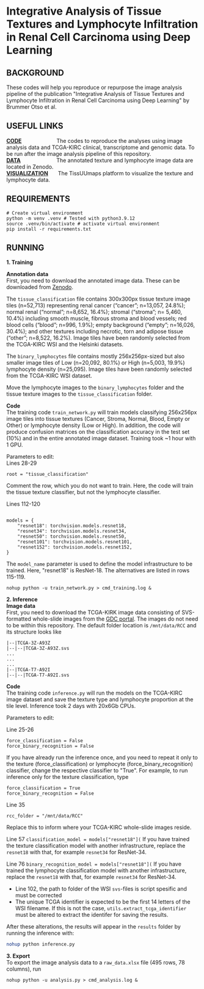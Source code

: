 # Integrative Analysis of Tissue Textures and Lymphocyte Infiltration in Renal Cell Carcinoma using Deep Learning


## BACKGROUND
These codes will help you reproduce or repurpose the image analysis pipeline of the publication "Integrative Analysis of Tissue Textures and Lymphocyte Infiltration in Renal Cell Carcinoma using Deep Learning" by Brummer Otso et al.  


## USEFUL LINKS
**[CODE](https://github.com/obruck/RCC_textures_and_lymphocytes_publication_data_analysis)** &emsp; &emsp; &emsp; &emsp; &nbsp; &nbsp; The codes to reproduce the analyses using image analysis data and TCGA-KIRC clinical, transcriptome and genomic data. To be run after the image analysis pipeline of this repository.  
**[DATA](https://zenodo.org/record/7898308#.ZFSnZexBxTY)** &emsp; &emsp; &emsp; &emsp; &emsp; The annotated texture and lymphocyte image data are located in Zenodo.  
**[VISUALIZATION](http://hruh-20.it.helsinki.fi/rcc_texture_lymphocytes/)** &emsp; &nbsp;The TissUUmaps platform to visualize the texture and lymphocyte data.


## REQUIREMENTS

```shell
# Create virtual environment
python -m venv .venv # Tested with python3.9.12
source .venv/bin/activate # activate virtual environment
pip install -r requirements.txt
```

## RUNNING

**1. Training**  

**Annotation data**  
First, you need to download the annotated image data. These can be downloaded from [Zenodo](https://zenodo.org/record/7898308#.ZFSnZexBxTY).  

The `tissue_classification` file contains 300x300px tissue texture image tiles (n=52,713) representing renal cancer (“cancer”; n=13,057, 24.8%); normal renal (“normal”; n=8,652, 16.4%); stromal (“stroma”; n= 5,460, 10.4%) including smooth muscle, fibrous stroma and blood vessels; red blood cells (“blood”; n=996, 1.9%); empty background (“empty”; n=16,026, 30.4%); and other textures including necrotic, torn and adipose tissue (“other”; n=8,522, 16.2%). Image tiles have been randomly selected from the TCGA-KIRC WSI and the Helsinki datasets.

The `binary_lymphocytes` file contains mostly 256x256px-sized but also smaller image tiles of Low (n=20,092, 80.1%) or High (n=5,003, 19.9%) lymphocyte density (n=25,095). Image tiles have been randomly selected from the TCGA-KIRC WSI dataset.

Move the lymphocyte images to the `binary_lymphocytes` folder and the tissue texture images to the `tissue_classification` folder.  


**Code**  
The training code `train_network.py` will train models classifying 256x256px image tiles into tissue textures (Cancer, Stroma, Normal, Blood, Empty or Other) or lymphocyte density (Low or High). In addition, the code will produce confusion matrices on the classification accuracy in the test set (10%) and in the entire annotated image dataset. Training took ~1 hour with 1 GPU.

Parameters to edit:  
Lines 28-29
```# root = "binary_lymphocytes"
root = "tissue_classification"
```
Comment the row, which you do not want to train. Here, the code will train the tissue texture classifier, but not the lymphocyte classifier.  

Lines 112-120  
```model_name = "resnet18"

models = {
    "resnet18": torchvision.models.resnet18,
    "resnet34": torchvision.models.resnet34,
    "resnet50": torchvision.models.resnet50,
    "resnet101": torchvision.models.resnet101,
    "resnet152": torchvision.models.resnet152,
}
```
The `model_name` parameter is used to define the model infrastructure to be trained. Here, "resnet18" is ResNet-18. The alternatives are listed in rows 115-119.  



```shell
nohup python -u train_network.py > cmd_training.log &
```

**2. Inference**  
**Image data**  
First, you need to download the TCGA-KIRK image data consisting of SVS-formatted whole-slide images from the [GDC portal](https://portal.gdc.cancer.gov/). The images do not need to be within this repository. The default folder location is `/mnt/data/RCC` and its structure looks like
```
|--|TCGA-3Z-A93Z  
|--|--|TCGA-3Z-A93Z.svs  
...  
...  
...  
|--|TCGA-T7-A92I  
|--|--|TCGA-T7-A92I.svs  
```

**Code**  
The training code `inference.py` will run the models on the TCGA-KIRC image dataset and save the texture type and lymphocyte proportion at the tile level. Inference took 2 days with 20x6Gb CPUs.  

Parameters to edit:  

Line 25-26
```
force_classification = False
force_binary_recognition = False
```
If you have already run the inference once, and you need to repeat it only to the texture (force_classification) or lymphocyte (force_binary_recognition) classifier, change the respective classifier to "True". For example, to run inference only for the texture classification, type
```
force_classification = True
force_binary_recognition = False
```  

Line 35
```
rcc_folder = "/mnt/data/RCC"
```
Replace this to inform where your TCGA-KIRC whole-slide images reside.  

Line 57
```classification_model = models["resnet18"](```
If you have trained the texture classification model with another infrastructure, replace the `resnet18` with that, for example `resnet34` for ResNet-34.  


Line 76
```binary_recognition_model = models["resnet18"](```
If you have trained the lymphocyte classification model with another infrastructure, replace the `resnet18` with that, for example `resnet34` for ResNet-34.
- Line 102, the path to folder of the WSI `svs`-files is script spesific and must be corrected
- The unique TCGA identifier is expected to be the first 14 letters of the WSI filename. If this is not the case, `utils.extract_tcga_identifier` must be altered to extract the identifer for saving the results.  

After these alterations, the results will appear in the `results` folder by running the inference with:  

```sh
nohup python inference.py
```


**3. Export**  
To export the image analysis data to a `raw_data.xlsx` file (495 rows, 78 columns), run
```shell
nohup python -u analysis.py > cmd_analysis.log &
```
